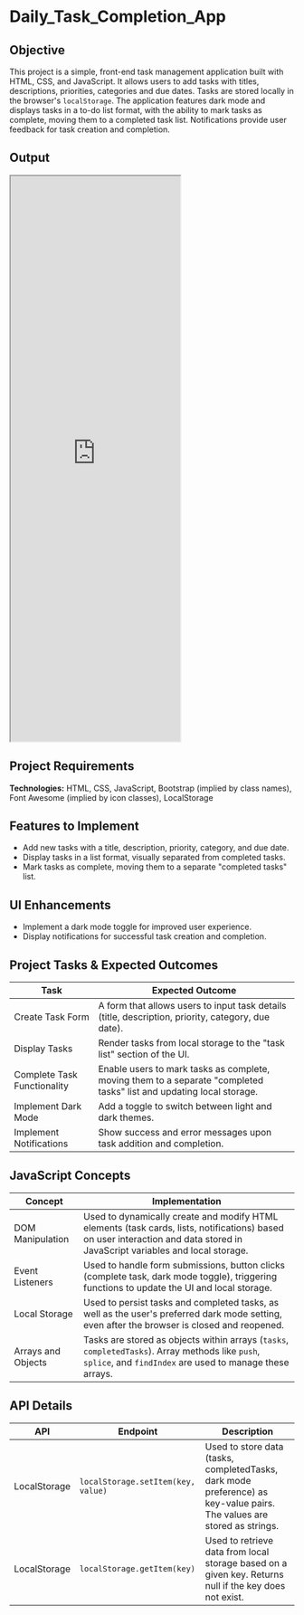 # Daily_Task_Completion_App

## Objective
This project is a simple, front-end task management application built with HTML, CSS, and JavaScript. It allows users to add tasks with titles, descriptions, priorities, categories and due dates. Tasks are stored locally in the browser's `localStorage`. The application features dark mode and displays tasks in a to-do list format, with the ability to mark tasks as complete, moving them to a completed task list. Notifications provide user feedback for task creation and completion.

## Output
<iframe src="https://github.com/niat-web/Daily_Task_Completion_App" height="1000" width="300" title="Daily_Task_Completion_App"></iframe>

## Project Requirements
**Technologies:** HTML, CSS, JavaScript, Bootstrap (implied by class names), Font Awesome (implied by icon classes), LocalStorage

## Features to Implement
- Add new tasks with a title, description, priority, category, and due date.
- Display tasks in a list format, visually separated from completed tasks.
- Mark tasks as complete, moving them to a separate "completed tasks" list.

## UI Enhancements
- Implement a dark mode toggle for improved user experience.
- Display notifications for successful task creation and completion.

## Project Tasks & Expected Outcomes
| Task | Expected Outcome |
|------|------------------|
| Create Task Form | A form that allows users to input task details (title, description, priority, category, due date). |
| Display Tasks | Render tasks from local storage to the "task list" section of the UI. |
| Complete Task Functionality | Enable users to mark tasks as complete, moving them to a separate "completed tasks" list and updating local storage. |
| Implement Dark Mode | Add a toggle to switch between light and dark themes. |
| Implement Notifications | Show success and error messages upon task addition and completion. |

## JavaScript Concepts
| Concept | Implementation |
|---------|----------------|
| DOM Manipulation | Used to dynamically create and modify HTML elements (task cards, lists, notifications) based on user interaction and data stored in JavaScript variables and local storage. |
| Event Listeners | Used to handle form submissions, button clicks (complete task, dark mode toggle), triggering functions to update the UI and local storage. |
| Local Storage | Used to persist tasks and completed tasks, as well as the user's preferred dark mode setting, even after the browser is closed and reopened. |
| Arrays and Objects |  Tasks are stored as objects within arrays (`tasks`, `completedTasks`). Array methods like `push`, `splice`, and `findIndex` are used to manage these arrays. |

## API Details
| API | Endpoint | Description |
|-----|----------|-------------|
| LocalStorage | `localStorage.setItem(key, value)` | Used to store data (tasks, completedTasks, dark mode preference) as key-value pairs. The values are stored as strings. |
| LocalStorage | `localStorage.getItem(key)` | Used to retrieve data from local storage based on a given key. Returns null if the key does not exist. |